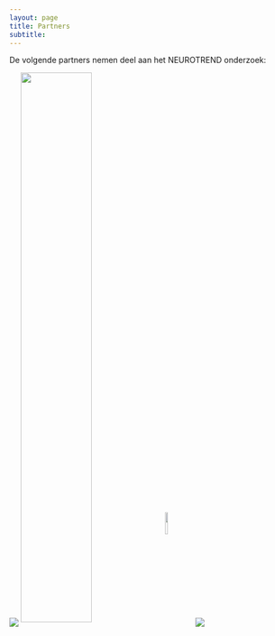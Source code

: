 ```yaml
---
layout: page
title: Partners
subtitle:
---
```


<div align = "justify"> 
<p>
De volgende partners nemen deel aan het NEUROTREND onderzoek:
<br>
</p>
</div>


<img src="{{ 'img/tuelogo.png' | relative_url }}" align="center" style = "max-width: 50;" />
<img src="{{ 'img/philipslogo.png' | relative_url }}" align="center" style="height:50%;" />
<img src="{{ 'img/kempenhaeghelogo.png' | relative_url }}" align="center" style="width:10%" />
<img src="{{ 'img/eindhovenenginelogo.png' | relative_url }}" align="center" />
